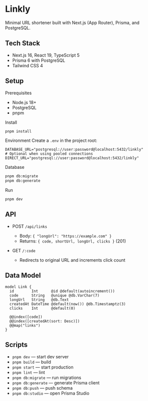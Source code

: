 # Linkly

Minimal URL shortener built with Next.js (App Router), Prisma, and PostgreSQL.

## Tech Stack

- Next.js 16, React 19, TypeScript 5
- Prisma 6 with PostgreSQL
- Tailwind CSS 4

## Setup

Prerequisites
- Node.js 18+
- PostgreSQL
- pnpm

Install
```bash
pnpm install
```

Environment
Create a `.env` in the project root:
```env
DATABASE_URL="postgresql://user:password@localhost:5432/linkly"
# Optional when using pooled connections
DIRECT_URL="postgresql://user:password@localhost:5432/linkly"
```

Database
```bash
pnpm db:migrate
pnpm db:generate
```

Run
```bash
pnpm dev
```

## API

- POST `/api/links`
  - Body: `{ "longUrl": "https://example.com" }`
  - Returns: `{ code, shortUrl, longUrl, clicks }` (201)

- GET `/:code`
  - Redirects to original URL and increments click count

## Data Model

```prisma
model Link {
  id        Int      @id @default(autoincrement())
  code      String   @unique @db.VarChar(7)
  longUrl   String   @db.Text
  createdAt DateTime @default(now()) @db.Timestamptz(3)
  clicks    Int      @default(0)

  @@index([code])
  @@index([createdAt(sort: Desc)])
  @@map("links")
}
```

## Scripts

- `pnpm dev` — start dev server
- `pnpm build` — build
- `pnpm start` — start production
- `pnpm lint` — lint
- `pnpm db:migrate` — run migrations
- `pnpm db:generate` — generate Prisma client
- `pnpm db:push` — push schema
- `pnpm db:studio` — open Prisma Studio

